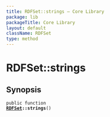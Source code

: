 ```yaml
---
title: RDFSet::strings — Core Library
package: lib
packageTitle: Core Library
layout: default
className: RDFSet
type: method
---
```


# RDFSet::strings

## Synopsis

<code>public function <b><a href="RDFSet">RDFSet</a>::strings</b>()</code>

